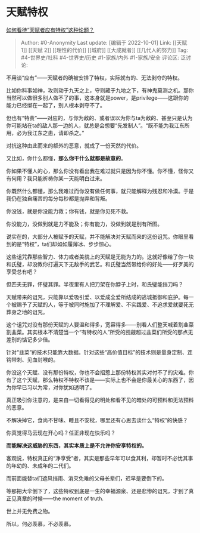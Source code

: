# 天赋特权
[如何看待“天赋者应有特权”这种论题？](https://www.zhihu.com/question/440603654/answer/1692441536)

> Author: #0-Anonymity
> Last update: [编辑于 2022-10-01]
> Link: [[天赋 1]] [[天赋 2]] [[理性的代价]] [[城府]] [[大成就者]] [[几代人的努力]]
> Tag: #4-世界史/社科 #4-世界史/历史 #1-家族/内外 #1-家族/安全
> 评论区:
> 泛讨论:

不用谈“应有”——天赋者的确被安排了特权，实际就有的、无法剥夺的特权。

比如你料事如神，攻则动于九天之上，守则藏于九地之下，有神鬼莫测之机。那你当然可以做很多别人做不了的事，这本身就是power，是privilege——这跟你的能力已经绑在一起了，别人根本剥夺不了。

但也有“特责”——对应的，与你为敌的、或者误以为你与ta为敌的、甚至只是认为你可能站在ta的敌人那一边的人，就总是会想要“先发制人”。“既不能为我江东所用，必为我江东之患，请即杀之。”

对抗这种由此而来的额外的恶意，就成了一份天然的代价。

又比如，你什么都懂，**那么你干什么就都是故意的**。

你如果不懂人的心，那么你没有看出我在难过就只是因为你不懂。你不懂，怪你又有何用？我只能祈祷你某一天能明白过来。

你既然什么都懂，那么我难过而你没有做任何事，就只能解释为残忍和冷漠。于是我仍在独自痛苦的每分每秒都是抛弃和背叛。

你没钱，就是你没能力救；你有钱，就是你见死不救。

你没能力，没做到就是力不能及；你有能力，没做到就是别有所图。

说实在的，大部分人被赋予的天赋，并不能解决对天赋而来的这份诅咒。你眼里看到的是“特权”，ta们却如如履薄冰、步步惊心。

这些诅咒靠那些智力、体力或者美貌上的天赋是无能为力的。这就好像给了你一块和氏璧，却没教你打遍天下无敌手的武艺。和氏璧当然带给你的好处——好歹美的享受总有吧？

但匹夫无罪，怀璧其罪。半夜里有人把刀架在你脖子上时，和氏璧能挡刀吗？

天赋带来的诅咒，只能靠以爱吸引爱、以爱成全爱所结成的逃城抵御和庇护。每一个被赐予了天赋的人，等于被同时施加了不理解爱、不实践爱、不追求爱就要死无葬身之地的诅咒。

这个诅咒对没有那份天赋的人要温和得多，宽容得多——别看人们整天喊着割韭菜割韭菜。其实根本不清楚当一个“有特权的人”所受的觊觎超过韭菜们所受的那点无差别的惦记多少倍。

针对“韭菜”的技术只能靠大数据。针对这些“高价值目标”的技术则是量身定制、连钩带刺、见血封喉的。

你没这个天赋、没有那份特权，你也不会招惹上那份特权其实对付不了的灾难。你有了这个天赋，那么特权不特权不该是——实际上也不会是你最关心的东西了，因为你早已习以为常，对你犹如透明了。

真正吸引你注意的，是来自一切看得见的明处和看不见的暗处的可预料和无法预料的恶意。

不解决掉它，食尚不甘味、睡且不安枕，哪里还有心思去谈什么“特权”的快感？

你真觉得马云现在开心吗？任正非现在快乐吗？

**而能解决这威胁的东西，其实本质上是不允许你安享特权的。**

客观说，特权真正的“净享受”者，其实是那些早年可以食其利，却暂时不必忧其事的年幼的、未成年的二代们。

而前面能替ta们遮风挡雨、消灾免难的父母长辈们，迟早是要倒下的。

等那把大伞倒下了，这些特权到底是一生的幸福源泉、还是悲惨的诅咒，才到了真正见真章的时候——the moment of truth.

世上并无免费之物。

所以，何必羡慕，不必羡慕。
